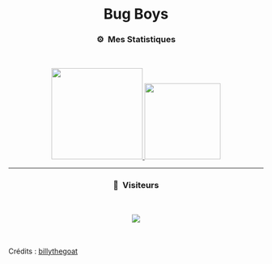 ### <h1 align='center'>Bug Boys</h1>

### <p align="center">⚙️ &nbsp;Mes Statistiques</p>
<br>
<p align="center">
<a href="https://github.com/BugBoys100">
  <img height="180em" src="https://github-readme-stats-eight-theta.vercel.app/api?username=BugBoys100&show_icons=true&theme=react&include_all_commits=true&locale=fr"/>
  <img height="150em" src="https://github-readme-stats-eight-theta.vercel.app/api/top-langs/?username=BugBoys100&layout=compact&langs_count=8&theme=react&locale=fr"/>
</a>
  
</p>

-----

### <p align="center">👀 &nbsp;Visiteurs</p>
<br>
<p align="center">
  <img src="https://profile-counter.glitch.me/BugBoys100/count.svg" />
</p>




<br><br> Crédits : [billythegoat](https://github.com/billythegoat356)

